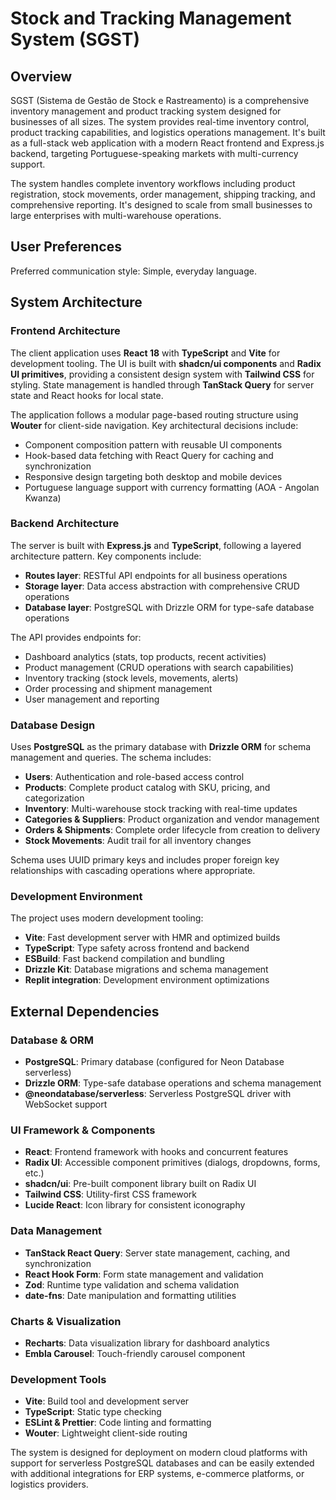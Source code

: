 # Stock and Tracking Management System (SGST)

## Overview

SGST (Sistema de Gestão de Stock e Rastreamento) is a comprehensive inventory management and product tracking system designed for businesses of all sizes. The system provides real-time inventory control, product tracking capabilities, and logistics operations management. It's built as a full-stack web application with a modern React frontend and Express.js backend, targeting Portuguese-speaking markets with multi-currency support.

The system handles complete inventory workflows including product registration, stock movements, order management, shipping tracking, and comprehensive reporting. It's designed to scale from small businesses to large enterprises with multi-warehouse operations.

## User Preferences

Preferred communication style: Simple, everyday language.

## System Architecture

### Frontend Architecture
The client application uses **React 18** with **TypeScript** and **Vite** for development tooling. The UI is built with **shadcn/ui components** and **Radix UI primitives**, providing a consistent design system with **Tailwind CSS** for styling. State management is handled through **TanStack Query** for server state and React hooks for local state.

The application follows a modular page-based routing structure using **Wouter** for client-side navigation. Key architectural decisions include:
- Component composition pattern with reusable UI components
- Hook-based data fetching with React Query for caching and synchronization
- Responsive design targeting both desktop and mobile devices
- Portuguese language support with currency formatting (AOA - Angolan Kwanza)

### Backend Architecture
The server is built with **Express.js** and **TypeScript**, following a layered architecture pattern. Key components include:
- **Routes layer**: RESTful API endpoints for all business operations
- **Storage layer**: Data access abstraction with comprehensive CRUD operations
- **Database layer**: PostgreSQL with Drizzle ORM for type-safe database operations

The API provides endpoints for:
- Dashboard analytics (stats, top products, recent activities)
- Product management (CRUD operations with search capabilities)
- Inventory tracking (stock levels, movements, alerts)
- Order processing and shipment management
- User management and reporting

### Database Design
Uses **PostgreSQL** as the primary database with **Drizzle ORM** for schema management and queries. The schema includes:
- **Users**: Authentication and role-based access control
- **Products**: Complete product catalog with SKU, pricing, and categorization
- **Inventory**: Multi-warehouse stock tracking with real-time updates
- **Categories & Suppliers**: Product organization and vendor management
- **Orders & Shipments**: Complete order lifecycle from creation to delivery
- **Stock Movements**: Audit trail for all inventory changes

Schema uses UUID primary keys and includes proper foreign key relationships with cascading operations where appropriate.

### Development Environment
The project uses modern development tooling:
- **Vite**: Fast development server with HMR and optimized builds
- **TypeScript**: Type safety across frontend and backend
- **ESBuild**: Fast backend compilation and bundling
- **Drizzle Kit**: Database migrations and schema management
- **Replit integration**: Development environment optimizations

## External Dependencies

### Database & ORM
- **PostgreSQL**: Primary database (configured for Neon Database serverless)
- **Drizzle ORM**: Type-safe database operations and schema management
- **@neondatabase/serverless**: Serverless PostgreSQL driver with WebSocket support

### UI Framework & Components
- **React**: Frontend framework with hooks and concurrent features
- **Radix UI**: Accessible component primitives (dialogs, dropdowns, forms, etc.)
- **shadcn/ui**: Pre-built component library built on Radix UI
- **Tailwind CSS**: Utility-first CSS framework
- **Lucide React**: Icon library for consistent iconography

### Data Management
- **TanStack React Query**: Server state management, caching, and synchronization
- **React Hook Form**: Form state management and validation
- **Zod**: Runtime type validation and schema validation
- **date-fns**: Date manipulation and formatting utilities

### Charts & Visualization
- **Recharts**: Data visualization library for dashboard analytics
- **Embla Carousel**: Touch-friendly carousel component

### Development Tools
- **Vite**: Build tool and development server
- **TypeScript**: Static type checking
- **ESLint & Prettier**: Code linting and formatting
- **Wouter**: Lightweight client-side routing

The system is designed for deployment on modern cloud platforms with support for serverless PostgreSQL databases and can be easily extended with additional integrations for ERP systems, e-commerce platforms, or logistics providers.